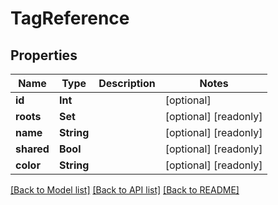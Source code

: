 # TagReference

## Properties

Name | Type | Description | Notes
------------ | ------------- | ------------- | -------------
**id** | **Int** |  | [optional] 
**roots** | **Set<Int>** |  | [optional] [readonly] 
**name** | **String** |  | [optional] [readonly] 
**shared** | **Bool** |  | [optional] [readonly] 
**color** | **String** |  | [optional] [readonly] 

[[Back to Model list]](../README.md#documentation-for-models) [[Back to API list]](../README.md#documentation-for-api-endpoints) [[Back to README]](../README.md)


